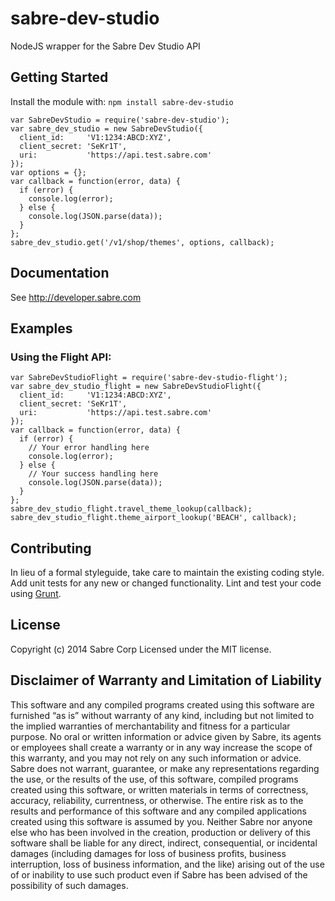 # sabre-dev-studio

NodeJS wrapper for the Sabre Dev Studio API

## Getting Started
Install the module with: `npm install sabre-dev-studio`

    var SabreDevStudio = require('sabre-dev-studio');
    var sabre_dev_studio = new SabreDevStudio({
      client_id:     'V1:1234:ABCD:XYZ',
      client_secret: 'SeKr1T',
      uri:           'https://api.test.sabre.com'
    });
    var options = {};
    var callback = function(error, data) {
      if (error) {
        console.log(error);
      } else {
        console.log(JSON.parse(data));
      }
    };
    sabre_dev_studio.get('/v1/shop/themes', options, callback);

## Documentation

See http://developer.sabre.com

## Examples

### Using the Flight API:

    var SabreDevStudioFlight = require('sabre-dev-studio-flight');
    var sabre_dev_studio_flight = new SabreDevStudioFlight({
      client_id:     'V1:1234:ABCD:XYZ',
      client_secret: 'SeKr1T',
      uri:           'https://api.test.sabre.com'
    });
    var callback = function(error, data) {
      if (error) {
        // Your error handling here
        console.log(error);
      } else {
        // Your success handling here
        console.log(JSON.parse(data));
      }
    };
    sabre_dev_studio_flight.travel_theme_lookup(callback);
    sabre_dev_studio_flight.theme_airport_lookup('BEACH', callback);

## Contributing
In lieu of a formal styleguide, take care to maintain the existing coding style. Add unit tests for any new or changed functionality. Lint and test your code using [Grunt](http://gruntjs.com/).

## License
Copyright (c) 2014 Sabre Corp
Licensed under the MIT license.

## Disclaimer of Warranty and Limitation of Liability

This software and any compiled programs created using this software are furnished “as is” without warranty of any kind, including but not limited to the implied warranties of merchantability and fitness for a particular purpose. No oral or written information or advice given by Sabre, its agents or employees shall create a warranty or in any way increase the scope of this warranty, and you may not rely on any such information or advice.
Sabre does not warrant, guarantee, or make any representations regarding the use, or the results of the use, of this software, compiled programs created using this software, or written materials in terms of correctness, accuracy, reliability, currentness, or otherwise. The entire risk as to the results and performance of this software and any compiled applications created using this software is assumed by you. Neither Sabre nor anyone else who has been involved in the creation, production or delivery of this software shall be liable for any direct, indirect, consequential, or incidental damages (including damages for loss of business profits, business interruption, loss of business information, and the like) arising out of the use of or inability to use such product even if Sabre has been advised of the possibility of such damages.
